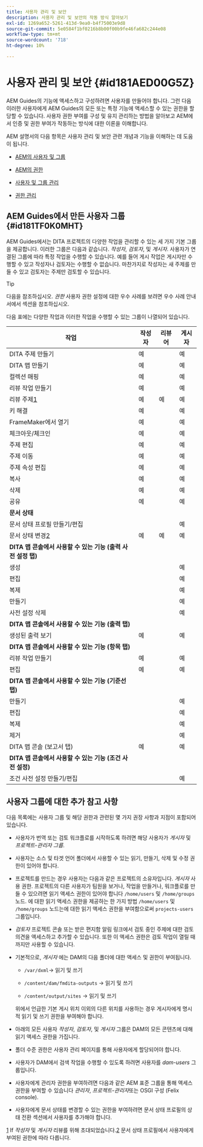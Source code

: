 ```yaml
---
title: 사용자 관리 및 보안
description: 사용자 관리 및 보안의 작동 방식 알아보기
exl-id: 1269a652-5261-413d-9ea0-b4f75003e9d8
source-git-commit: 5e0584f1bf0216b8b00f00b9fe46fa682c244e08
workflow-type: tm+mt
source-wordcount: '718'
ht-degree: 10%

---
```


# 사용자 관리 및 보안 {#id181AED00G5Z}

AEM Guides의 기능에 액세스하고 구성하려면 사용자를 만들어야 합니다. 그런 다음 이러한 사용자에게 AEM Guides의 모든 또는 특정 기능에 액세스할 수 있는 권한을 할당할 수 있습니다. 사용자 권한 부여를 구성 및 유지 관리하는 방법을 알아보고 AEM에서 인증 및 권한 부여가 작동하는 방식에 대한 이론을 이해합니다.

AEM 설명서의 다음 항목은 사용자 관리 및 보안 관련 개념과 기능을 이해하는 데 도움이 됩니다.

- [AEM의 사용자 및 그룹](https://helpx.adobe.com/experience-manager/6-5/sites/administering/using/security.html#UsersandGroupsinAEM)

- [AEM의 권한](https://helpx.adobe.com/experience-manager/6-5/sites/administering/using/security.html#PermissionsinAEM)

- [사용자 및 그룹 관리](https://helpx.adobe.com/experience-manager/6-5/sites/administering/using/security.html#ManagingUsersandGroups)

- [권한 관리](https://helpx.adobe.com/experience-manager/6-5/sites/administering/using/security.html#ManagingPermissions)


## AEM Guides에서 만든 사용자 그룹 {#id181TF0K0MHT}

AEM Guides에서는 DITA 프로젝트의 다양한 작업을 관리할 수 있는 세 가지 기본 그룹을 제공합니다. 이러한 그룹은 다음과 같습니다. *작성자*, *검토자*, 및 *게시자*. 사용자가 연결된 그룹에 따라 특정 작업을 수행할 수 있습니다. 예를 들어 게시 작업은 게시자만 수행할 수 있고 작성자나 검토자는 수행할 수 없습니다. 마찬가지로 작성자는 새 주제를 만들 수 있고 검토자는 주제만 검토할 수 있습니다.

>[!TIP]
>
> 다음을 참조하십시오. *권한* 사용자 권한 설정에 대한 우수 사례를 보려면 우수 사례 안내서에서 섹션을 참조하십시오.

다음 표에는 다양한 작업과 이러한 작업을 수행할 수 있는 그룹이 나열되어 있습니다.

| 작업 | 작성자 | 리뷰어 | 게시자 |
|----|-------|---------|----------|
| DITA 주제 만들기 | 예 |   | 예 |
| DITA 맵 만들기 | 예 |   | 예 |
| 컬렉션 매핑 | 예 |   | 예 |
| 리뷰 작업 만들기 | 예 |   | 예 |
| 리뷰 주제[1](#fntarg_1) | 예 | 예 | 예 |
| 키 해결 | 예 |   | 예 |
| FrameMaker에서 열기 | 예 |   | 예 |
| 체크아웃/체크인 | 예 |   | 예 |
| 주제 편집 | 예 |   | 예 |
| 주제 이동 | 예 |   | 예 |
| 주제 속성 편집 | 예 |   | 예 |
| 복사 | 예 |   | 예 |
| 삭제 | 예 |   | 예 |
| 공유 | 예 |   | 예 |
| **문서 상태** |
| 문서 상태 프로필 만들기/편집 |   |   | 예 |
| 문서 상태 변경[2](#fntarg_2) | 예 | 예 | 예 |
| **DITA 맵 콘솔에서 사용할 수 있는 기능 \(출력 사전 설정 탭\)** |
| 생성 |   |   | 예 |
| 편집 |   |   | 예 |
| 복제 |   |   | 예 |
| 만들기 |   |   | 예 |
| 사전 설정 삭제 |   |   | 예 |
| **DITA 맵 콘솔에서 사용할 수 있는 기능 \(출력 탭\)** |
| 생성된 출력 보기 | 예 |   | 예 |
| **DITA 맵 콘솔에서 사용할 수 있는 기능 \(항목 탭\)** |
| 리뷰 작업 만들기 | 예 |   | 예 |
| 편집 | 예 |   | 예 |
| **DITA 맵 콘솔에서 사용할 수 있는 기능 \(기준선 탭\)** |
| 만들기 |   |   | 예 |
| 편집 |   |   | 예 |
| 복제 |   |   | 예 |
| 제거 |   |   | 예 |
| DITA 맵 콘솔 \(보고서 탭\) | 예 |   | 예 |
| **DITA 맵 콘솔에서 사용할 수 있는 기능 \(조건 사전 설정\)** |
| 조건 사전 설정 만들기/편집 |   |   | 예 |

## 사용자 그룹에 대한 추가 참고 사항

다음 목록에는 사용자 그룹 및 해당 권한과 관련된 몇 가지 권장 사항과 지점이 포함되어 있습니다.

- 사용자가 번역 또는 검토 워크플로를 시작하도록 하려면 해당 사용자가 *게시자* 및 *프로젝트-관리자 그룹*.

- 사용자는 소스 및 타겟 언어 폴더에서 사용할 수 있는 읽기, 만들기, 삭제 및 수정 권한이 있어야 합니다.

- 프로젝트를 만드는 경우 사용자는 다음과 같은 프로젝트의 소유자입니다. *게시자* 사용 권한. 프로젝트의 다른 사용자가 팀원을 보거나, 작업을 만들거나, 워크플로를 만들 수 있으려면 읽기 액세스 권한이 있어야 합니다 `/home/users` 및 `/home/groups` 노드. 에 대한 읽기 액세스 권한을 제공하는 한 가지 방법 `/home/users` 및 `/home/groups` 노드는에 대한 읽기 액세스 권한을 부여함으로써 `projects-users` 그룹입니다.

- *검토자* 프로젝트 콘솔 또는 받은 편지함 알림 링크에서 검토 중인 주제에 대한 검토 의견을 액세스하고 추가할 수 있습니다. 또한 이 액세스 권한은 검토 작업이 열릴 때까지만 사용할 수 있습니다.

- 기본적으로, *게시자* 에는 DAM의 다음 폴더에 대한 액세스 및 권한이 부여됩니다.

   - ``/var/dxml``-\> 읽기 및 쓰기

   - `/content/dam/fmdita-outputs` -\> 읽기 및 쓰기

   - `/content/output/sites` -\> 읽기 및 쓰기

  위에서 언급한 기본 게시 위치 이외의 다른 위치를 사용하는 경우 게시자에게 명시적 읽기 및 쓰기 권한을 부여해야 합니다.

- 아래의 모든 사용자 *작성자*, *검토자*, 및 *게시자* 그룹은 DAM의 모든 콘텐츠에 대해 읽기 액세스 권한을 가집니다.

- 폴더 수준 권한은 사용자 관리 페이지를 통해 사용자에게 할당되어야 합니다.

- 사용자가 DAM에서 검색 작업을 수행할 수 있도록 하려면 사용자를 *dam-users* 그룹입니다.

- 사용자에게 관리자 권한을 부여하려면 다음과 같은 AEM 표준 그룹을 통해 액세스 권한을 부여할 수 있습니다 *관리자*, *프로젝트-관리자*&#x200B;또는 OSGI 구성 \(Felix console\).

- 사용자에게 문서 상태를 변경할 수 있는 권한을 부여하려면 문서 상태 프로필의 상태 전환 섹션에서 사용자를 추가해야 합니다.

[1](#fnsrc_1) If *작성자* 및 *게시자* 리뷰를 위해 초대되었습니다.[2](#fnsrc_2) 문서 상태 프로필에서 사용자에게 부여된 권한에 따라 다릅니다.
